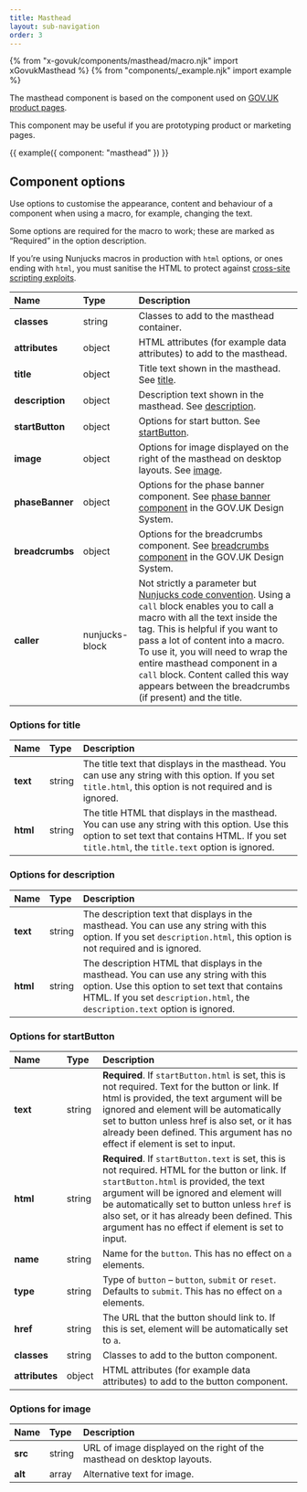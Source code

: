 ```yaml
---
title: Masthead
layout: sub-navigation
order: 3
---
```

{% from "x-govuk/components/masthead/macro.njk" import xGovukMasthead %}
{% from "components/_example.njk" import example %}


The masthead component is based on the component used on [GOV.UK product pages](https://github.com/alphagov/product-page-example).

This component may be useful if you are prototyping product or marketing pages.

{{ example({
  component: "masthead"
}) }}

## Component options

Use options to customise the appearance, content and behaviour of a component when using a macro, for example, changing the text.

Some options are required for the macro to work; these are marked as “Required” in the option description.

If you’re using Nunjucks macros in production with `html` options, or ones ending with `html`, you must sanitise the HTML to protect against [cross-site scripting exploits](https://developer.mozilla.org/en-US/docs/Glossary/Cross-site_scripting).

| Name | Type | Description |
| :--- | :--- | :---------- |
| **classes** | string | Classes to add to the masthead container. |
| **attributes** | object | HTML attributes (for example data attributes) to add to the masthead. |
| **title** | object | Title text shown in the masthead. See [title](#options-for-title). |
| **description** | object | Description text shown in the masthead. See [description](#options-for-description). |
| **startButton** | object | Options for start button. See [startButton](#options-for-startButton). |
| **image** | object | Options for image displayed on the right of the masthead on desktop layouts. See [image](#options-for-image). |
| **phaseBanner** | object | Options for the phase banner component. See [phase banner component](https://design-system.service.gov.uk/components/phase-banner/) in the GOV.UK Design System. |
| **breadcrumbs** | object | Options for the breadcrumbs component. See [breadcrumbs component](https://design-system.service.gov.uk/components/breadcrumbs/) in the GOV.UK Design System. |
| **caller** | nunjucks-block | Not strictly a parameter but [Nunjucks code convention](https://mozilla.github.io/nunjucks/templating.html#call). Using a `call` block enables you to call a macro with all the text inside the tag. This is helpful if you want to pass a lot of content into a macro. To use it, you will need to wrap the entire masthead component in a `call` block. Content called this way appears between the breadcrumbs (if present) and the title. |

### Options for title

| Name | Type | Description |
| :--- | :--- | :---------- |
| **text** | string | The title text that displays in the masthead. You can use any string with this option. If you set `title.html`, this option is not required and is ignored. |
| **html** | string | The title HTML that displays in the masthead. You can use any string with this option. Use this option to set text that contains HTML. If you set `title.html`, the `title.text` option is ignored. |

### Options for description

| Name | Type | Description |
| :--- | :--- | :---------- |
| **text** | string | The description text that displays in the masthead. You can use any string with this option. If you set `description.html`, this option is not required and is ignored. |
| **html** | string | The description HTML that displays in the masthead. You can use any string with this option. Use this option to set text that contains HTML. If you set `description.html`, the `description.text` option is ignored. |

### Options for startButton

| Name | Type | Description |
| :--- | :--- | :---------- |
| **text** | string | **Required**. If `startButton.html` is set, this is not required. Text for the button or link. If html is provided, the text argument will be ignored and element will be automatically set to button unless href is also set, or it has already been defined. This argument has no effect if element is set to input. |
| **html** | string | **Required**. If `startButton.text` is set, this is not required. HTML for the button or link. If `startButton.html` is provided, the text argument will be ignored and element will be automatically set to button unless `href` is also set, or it has already been defined. This argument has no effect if element is set to input. |
| **name** | string | Name for the `button`. This has no effect on `a` elements. |
| **type** | string | Type of `button` – `button`, `submit` or `reset`. Defaults to `submit`. This has no effect on `a` elements. |
| **href** | string | The URL that the button should link to. If this is set, element will be automatically set to `a`.
| **classes** | string | Classes to add to the button component.
| **attributes** | object | HTML attributes (for example data attributes) to add to the button component.

### Options for image

| Name | Type | Description |
| :--- | :--- | :---------- |
| **src** | string | URL of image displayed on the right of the masthead on desktop layouts. |
| **alt** | array | Alternative text for image. |
